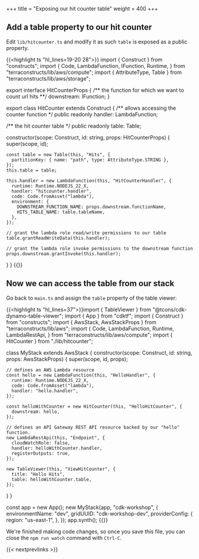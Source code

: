 +++
title = "Exposing our hit counter table"
weight = 400
+++

## Add a table property to our hit counter

Edit `lib/hitcounter.ts` and modify it as such `table` is exposed as a public property.

{{<highlight ts "hl_lines=19-20 28">}}
import { Construct } from "constructs";
import {
  Code,
  LambdaFunction,
  IFunction,
  Runtime,
} from "terraconstructs/lib/aws/compute";
import { AttributeType, Table } from "terraconstructs/lib/aws/storage";

export interface HitCounterProps {
  /** the function for which we want to count url hits **/
  downstream: IFunction;
}

export class HitCounter extends Construct {
  /** allows accessing the counter function */
  public readonly handler: LambdaFunction;

  /** the hit counter table */
  public readonly table: Table;

  constructor(scope: Construct, id: string, props: HitCounterProps) {
    super(scope, id);

    const table = new Table(this, "Hits", {
      partitionKey: { name: "path", type: AttributeType.STRING },
    });
    this.table = table;

    this.handler = new LambdaFunction(this, "HitCounterHandler", {
      runtime: Runtime.NODEJS_22_X,
      handler: "hitcounter.handler",
      code: Code.fromAsset("lambda"),
      environment: {
        DOWNSTREAM_FUNCTION_NAME: props.downstream.functionName,
        HITS_TABLE_NAME: table.tableName,
      },
    });

    // grant the lambda role read/write permissions to our table
    table.grantReadWriteData(this.handler);

    // grant the lambda role invoke permissions to the downstream function
    props.downstream.grantInvoke(this.handler);
  }
}
{{</highlight>}}

## Now we can access the table from our stack

Go back to `main.ts` and assign the `table` property of the table viewer:

{{<highlight ts "hl_lines=37">}}import { TableViewer } from "@tcons/cdk-dynamo-table-viewer";
import { App } from "cdktf";
import { Construct } from "constructs";
import { AwsStack, AwsStackProps } from "terraconstructs/lib/aws";
import {
  Code,
  LambdaFunction,
  Runtime,
  LambdaRestApi,
} from "terraconstructs/lib/aws/compute";
import { HitCounter } from "./lib/hitcounter";

class MyStack extends AwsStack {
  constructor(scope: Construct, id: string, props: AwsStackProps) {
    super(scope, id, props);

    // defines an AWS Lambda resource
    const hello = new LambdaFunction(this, "HelloHandler", {
      runtime: Runtime.NODEJS_22_X,
      code: Code.fromAsset("lambda"),
      handler: "hello.handler",
    });

    const helloWithCounter = new HitCounter(this, "HelloHitCounter", {
      downstream: hello,
    });

    // defines an API Gateway REST API resource backed by our "hello" function.
    new LambdaRestApi(this, "Endpoint", {
      cloudWatchRole: false,
      handler: helloWithCounter.handler,
      registerOutputs: true,
    });

    new TableViewer(this, "ViewHitCounter", {
      title: "Hello Hits",
      table: helloWithCounter.table,
    });
  }
}

const app = new App();
new MyStack(app, "cdk-workshop", {
  environmentName: "dev",
  gridUUID: "cdk-workshop-dev",
  providerConfig: {
    region: "us-east-1",
  },
});
app.synth();
{{</highlight>}}

We're finished making code changes,
so once you save this file,
you can close the `npm run watch` command with `Ctrl-C`.

{{< nextprevlinks >}}